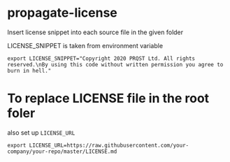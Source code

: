 # propagate-license

Insert license snippet into each source file in the given folder

LICENSE_SNIPPET is taken from environment variable

```
export LICENSE_SNIPPET="Copyright 2020 PRQST Ltd. All rights reserved.\nBy using this code without written permission you agree to burn in hell."
```

# To replace LICENSE file in the root foler

also set up `LICENSE_URL`
```
export LICENSE_URL=https://raw.githubusercontent.com/your-company/your-repo/master/LICENSE.md
```
